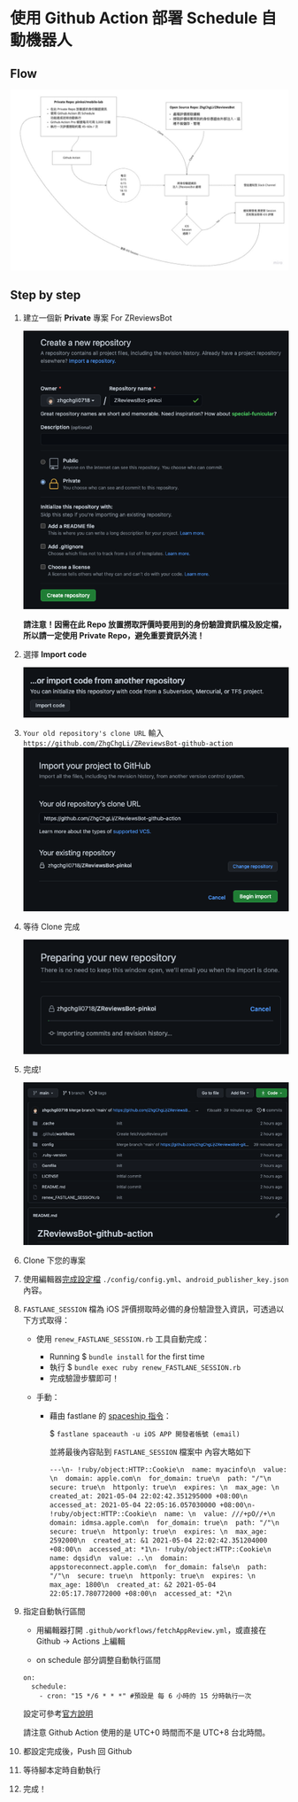 # 使用 Github Action 部署 Schedule 自動機器人

## Flow

![flow](images/flow.jpg)



## Step by step

1. 建立一個新 **Private** 專案 For ZReviewsBot

   ![1](./images/github_action/1.png?lastModify=1620143667)

   **請注意！因需在此 Repo 放置撈取評價時要用到的身份驗證資訊檔及設定檔，所以請一定使用 Private Repo，避免重要資訊外流！**

2. 選擇 **Import code**

   ![1](./images/github_action/2.png)

3. `Your old repository's clone URL` 輸入 `https://github.com/ZhgChgLi/ZReviewsBot-github-action`
   ![3](./images/github_action/3.png)

4. 等待 Clone 完成

   ![4](images/github_action/4.png)

5. 完成!

   ![5](images/github_action/5.png)

6. Clone 下您的專案

7. 使用編輯器[完成設定檔](../README.md) `./config/config.yml`、`android_publisher_key.json`內容。

8. `FASTLANE_SESSION` 檔為 iOS 評價撈取時必備的身份驗證登入資訊，可透過以下方式取得：

   - 使用 `renew_FASTLANE_SESSION.rb` 工具自動完成：

     - Running $ `bundle install` for the first time
     - 執行 $ `bundle exec ruby renew_FASTLANE_SESSION.rb `
     - 完成驗證步驟即可！

   - 手動：

     - 藉由 fastlane 的 [spaceship 指令](https://docs.fastlane.tools/best-practices/continuous-integration/#storing-a-manually-verified-session-using-spaceauth)：

       $ `fastlane spaceauth -u iOS APP 開發者帳號 (email)`

       並將最後內容貼到 `FASTLANE_SESSION` 檔案中
       內容大略如下

       ```
       ---\n- !ruby/object:HTTP::Cookie\n  name: myacinfo\n  value: \n  domain: apple.com\n  for_domain: true\n  path: "/"\n  secure: true\n  httponly: true\n  expires: \n  max_age: \n  created_at: 2021-05-04 22:02:42.351295000 +08:00\n  accessed_at: 2021-05-04 22:05:16.057030000 +08:00\n- !ruby/object:HTTP::Cookie\n  name: \n  value: ///+pO//+\n  domain: idmsa.apple.com\n  for_domain: true\n  path: "/"\n  secure: true\n  httponly: true\n  expires: \n  max_age: 2592000\n  created_at: &1 2021-05-04 22:02:42.351204000 +08:00\n  accessed_at: *1\n- !ruby/object:HTTP::Cookie\n  name: dqsid\n  value: ..\n  domain: appstoreconnect.apple.com\n  for_domain: false\n  path: "/"\n  secure: true\n  httponly: true\n  expires: \n  max_age: 1800\n  created_at: &2 2021-05-04 22:05:17.780772000 +08:00\n  accessed_at: *2\n
       ```

9. 指定自動執行區間

   - 用編輯器打開 `.github/workflows/fetchAppReview.yml`，或直接在 Github -> Actions 上編輯

   - on schedule 部分調整自動執行區間

   ```
   on:
     schedule:
       - cron: "15 */6 * * *" #預設是 每 6 小時的 15 分時執行一次
   ```

   設定可參考[官方說明](https://docs.github.com/en/actions/reference/events-that-trigger-workflows)

   請注意 Github Action 使用的是 UTC+0 時間而不是 UTC+8 台北時間。

10. 都設定完成後，Push 回 Github

11. 等待腳本定時自動執行

12. 完成！

